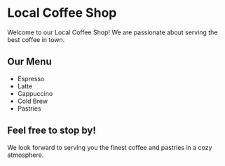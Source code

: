 # Local Coffee Shop

Welcome to our Local Coffee Shop! We are passionate about serving the best coffee in town.

## Our Menu
- Espresso
- Latte
- Cappuccino
- Cold Brew
- Pastries

## Feel free to stop by!
We look forward to serving you the finest coffee and pastries in a cozy atmosphere.